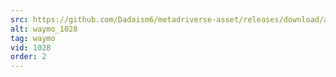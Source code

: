 ```yaml
---
src: https://github.com/Dadaism6/metadriverse-asset/releases/download/assetsv1.0.3/waymo_1028.mp4
alt: waymo_1028
tag: waymo
vid: 1028
order: 2
---
```

